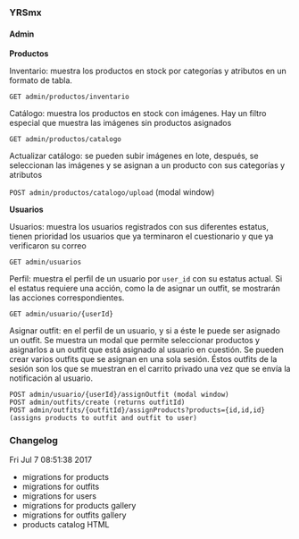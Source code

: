 ### YRSmx

#### Admin

**Productos**

Inventario: muestra los productos en stock por categorías y atributos en un formato de tabla.

`GET admin/productos/inventario`

Catálogo: muestra los productos en stock con imágenes. Hay un filtro especial que muestra las imágenes sin productos asignados

`GET admin/productos/catalogo`

Actualizar catálogo: se pueden subir imágenes en lote, después, se seleccionan las imágenes y se asignan a un producto con sus categorías y atributos

`POST admin/productos/catalogo/upload` (modal window)

**Usuarios**

Usuarios: muestra los usuarios registrados con sus diferentes estatus, tienen prioridad los usuarios que ya terminaron el cuestionario y que ya verificaron su correo

`GET admin/usuarios`

Perfil: muestra el perfil de un usuario por `user_id` con su estatus actual. Si el estatus requiere una acción, como la de asignar un outfit, se mostrarán las acciones correspondientes.

`GET admin/usuario/{userId}`

Asignar outfit: en el perfil de un usuario, y si a éste le puede ser asignado un outfit. Se muestra un modal que permite seleccionar productos y asignarlos a un outfit que está asignado al usuario en cuestión. Se pueden crear varios outfits que se asignan en una sola sesión. Éstos outfits de la sesión son los que se muestran en el carrito privado una vez que se envía la notificación al usuario.

```
POST admin/usuario/{userId}/assignOutfit (modal window)
POST admin/outfits/create (returns outfitId)
POST admin/outfits/{outfitId}/assignProducts?products={id,id,id} (assigns products to outfit and outfit to user)
```

### Changelog

Fri Jul  7 08:51:38 2017

* migrations for products
* migrations for outfits
* migrations for users
* migrations for products gallery
* migrations for outfits gallery
* products catalog HTML


